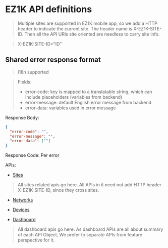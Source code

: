 # EZ1K API definitions

> Multiple sites are supported in EZ1K mobile app, so we add a HTTP header to indicate the current site. The header name is X-EZ1K-SITE-ID. Then all the API URIs site oriented are needless to carry site info.

>X-EZ1K-SITE-ID="ID"

## Shared error response format
> i18n supported

> Fields:
> * error-code: key is mapped to a translatable string, which can include placeholders (variables from backend)
> * error-message: default English error message from backend
> * error-data: variables used in error message

Response Body:

```json
{
  "error-code": "",
  "error-message": "",
  "error-data": [""]
}
```
Response Code: Per error

APIs:

- [Sites](./sites.md)
> All sites related apis go here. All APIs in it need not add HTTP header X-EZ1K-SITE-ID, since they cross sites.

- [Networks](./networks.md)

- [Devices](./devices.md)

- [Dashboard](./dashboard.md)
> All dashboard apis go here. As dashboard APIs are all about summary of each API Object, We prefer to separate APIs from feature perspective for it.
